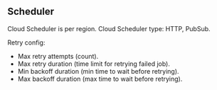 Scheduler
-

Cloud Scheduler is per region.
Cloud Scheduler type: HTTP, PubSub.

Retry config:
* Max retry attempts (count).
* Max retry duration (time limit for retrying failed job).
* Min backoff duration (min time to wait before retrying).
* Max backoff duration (max time to wait before retrying).
